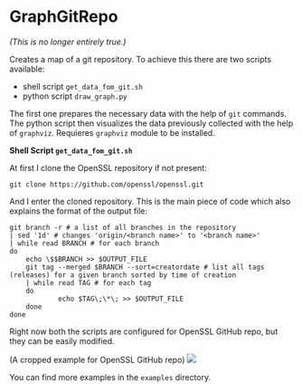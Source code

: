 # GraphGitRepo

*(This is no longer entirely true.)*

Creates a map of a git repository. To achieve this there are two scripts available:

* shell script `get_data_fom_git.sh`
* python script `draw_graph.py`

The first one prepares the necessary data with the help of `git` commands. The python script then visualizes the data previously collected with the help of `graphviz`. Requieres `graphviz` module to be installed.  

**Shell Script `get_data_fom_git.sh`**

At first I clone the OpenSSL repository if not present:
   
    git clone https://github.com/openssl/openssl.git
   
And I enter the cloned repository. This is the main piece of code which also explains the format of the output file:

    git branch -r # a list of all branches in the repository 
    | sed '1d' # changes 'origin/<branch name>' to '<branch name>' 
    | while read BRANCH # for each branch
    do	
        echo \$$BRANCH >> $OUTPUT_FILE
        git tag --merged $BRANCH --sort=creatordate # list all tags (releases) for a given branch sorted by time of creation 
        | while read TAG # for each tag
        do
		        echo $TAG\;\*\; >> $OUTPUT_FILE
        done
    done

Right now both the scripts are configured for OpenSSL GitHub repo, but they can be easily modified. 

(A cropped example for OpenSSL GitHub repo)
<img src="https://i.imgur.com/MzKt92z.jpg" />

You can find more examples in the `examples` directory.
